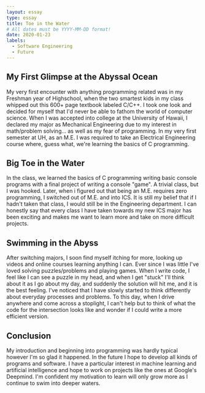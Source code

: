 ```yaml
---
layout: essay
type: essay
title: Toe in the Water
# All dates must be YYYY-MM-DD format!
date: 2020-01-23
labels:
  - Software Engineering
  - Future
---
```


## My First Glimpse at the Abyssal Ocean

My very first encounter with anything programming related was in my Freshman year of Highschool, when the two smartest kids in my class whipped out this 600+ page textbook labeled C/C++. I took one look and decided for myself that I'd never be able to fathom the world of computer science. When I was accepted into college at the University of Hawaii, I declared my major as Mechanical Engineering due to my interest in math/problem solving... as well as my fear of programming. In my very first semester at UH, as an M.E. I was required to take an Electrical Engineering course where, guess what, we're learning the basics of C programming. 

## Big Toe in the Water

In the class, we learned the basics of C programming writing basic console programs with a final project of writing a console "game". A trivial class, but I was hooked. Later, when i figured out that being an M.E. requires zero programming, I switched out of M.E. and into ICS. It is still my belief that if I hadn't taken that class, I would still be in the Engineering department. I can honestly say that every class I have taken towards my new ICS major has been exciting and makes me want to learn more and take on more difficult projects.

## Swimming in the Abyss

After switching majors, I soon find myself itching for more, looking up videos and online courses learning anything I can. Ever since I was little I've loved solving puzzles/problems and playing games. When I write code, I feel like I can see a puzzle in my head, and when I get "stuck" I'll think about it as I go about my day, and suddenly the solution will hit me, and it is the best feeling. I've noticed that I have slowly started to think differently about everyday processes and problems. To this day, when I drive anywhere and come across a stoplight, I can't help but to think of what the code for the intersection looks like and wonder if I could write a more efficient version.

## Conclusion

My introduction and beginning into programming was hardly typical however I'm so glad it happened. In the future I hope to develop all kinds of programs and software. I have a particular interest in machine learning and artificial intelligence and hope to work on projects like the ones at Google's Deepmind. I'm confident my motivation to learn will only grow more as I continue to swim into deeper waters.

